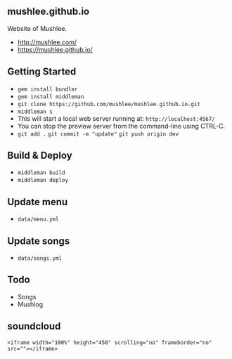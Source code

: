 mushlee.github.io
-----------------

Website of Mushlee.

* http://mushlee.com/
* https://mushlee.github.io/

Getting Started
---------------

* `gem install bundler`
* `gem install middleman`
* `git clone https://github.com/mushlee/mushlee.github.io.git`
* `middleman s`
* This will start a local web server running at: `http://localhost:4567/`
* You can stop the preview server from the command-line using CTRL-C.
* `git add .` `git commit -m "update"` `git push origin dev`

Build & Deploy
--------------

* `middleman build`
* `middleman deploy`


Update menu
--------------

* `data/menu.yml`


Update songs
----------

* `data/songs.yml`

Todo
----

* Songs
* Mushlog

soundcloud
-----------

```
<iframe width="100%" height="450" scrolling="no" frameborder="no" src=""></iframe>
```

